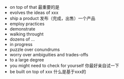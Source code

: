 - on top of that 最重要的是
- evolves the ideas of xxx
- ship a product 发布（完成，出售）一个产品
- employ practices
- demonstrate
- walking throught
- dozens of ...
- in progress
- puzzle over conundrums
- worry over ambiguities and trades-offs
- to a large degree
- you might need to check for yourself 你最好亲自试一下
- be built on top of xxx 什么是基于xxx的
